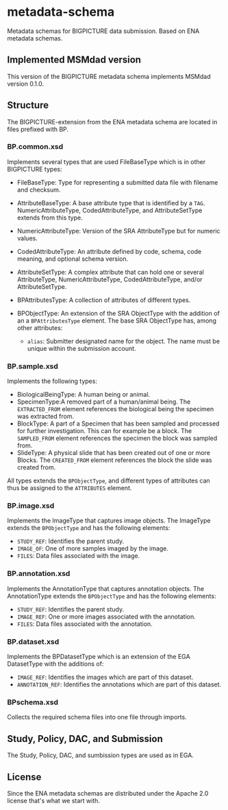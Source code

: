 # metadata-schema

Metadata schemas for BIGPICTURE data submission. Based on ENA metadata schemas.

## Implemented MSMdad version

This version of the BIGPICTURE metadata schema implements MSMdad version 0.1.0.

## Structure

The BIGPICTURE-extension from the ENA metadata schema are located in files prefixed with BP.


### BP.common.xsd
Implements several types that are used FileBaseType which is in other BIGPICTURE types:

- FileBaseType: Type for representing a submitted data file with filename and checksum.
- AttributeBaseType: A base attribute type that is identified by a `TAG`. NumericAttributeType, CodedAttributeType, and AttributeSetType extends from this type.
- NumericAttributeType: Version of the SRA AttributeType but for numeric values.
- CodedAttributeType: An attribute defined by code, schema, code meaning, and optional schema version.
- AttributeSetType: A complex attribute that can hold one or several AttributeType, NumericAttributeType, CodedAttributeType, and/or AttributeSetType.
- BPAttributesType: A collection of attributes of different types.
- BPObjectType: An extension of the SRA ObjectType with the addition of an a `BPAttributesType` element. The base SRA ObjectType has, among other attributes:

    - `alias`: Submitter designated name for the object. The name must be unique within the submission account.


### BP.sample.xsd
Implements the following types:

- BiologicalBeingType: A human being or animal.
- SpecimenType:A removed part of a human/animal being. The `EXTRACTED_FROM` element references the biological being the specimen was extracted from.
- BlockType: A part of a Specimen that has been sampled and processed for further investigation. This can for example be a block. The `SAMPLED_FROM` element references the specimen the block was sampled from.
- SlideType: A physical slide that has been created out of one or more Blocks. The `CREATED_FROM` element references the block the slide was created from.

All types extends the `BPObjectType`, and different types of attributes can thus be assigned to the `ATTRIBUTES` element.

### BP.image.xsd
Implements the ImageType that captures image objects. The ImageType extends the `BPObjectType` and has the following elements:

- `STUDY_REF`: Identifies the parent study.
- `IMAGE_OF`: One of more samples imaged by the image.
- `FILES`: Data files associated with the image.

### BP.annotation.xsd
Implements the AnnotationType that captures annotation objects. The AnnotationType extends the `BPObjectType` and has the following elements:

- `STUDY_REF`: Identifies the parent study.
- `IMAGE_REF`: One or more images associated with the annotation.
- `FILES`: Data files associated with the annotation.

### BP.dataset.xsd
Implements the BPDatasetType which is an extension of the EGA DatasetType with the additions of:
- `IMAGE_REF`: Identifies the images which are part of this dataset.
- `ANNOTATION_REF`: Identifies the annotations which are part of this dataset.


### BPschema.xsd
Collects the required schema files into one file through imports.

## Study, Policy, DAC, and Submission
The Study, Policy, DAC, and sumbission types are used as in EGA.

## License

Since the ENA metadata schemas are distributed under the Apache 2.0 license that's what we start with.
